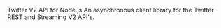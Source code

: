 Twitter V2 API for Node.js
An asynchronous client library for the Twitter REST and Streaming V2 API's.
